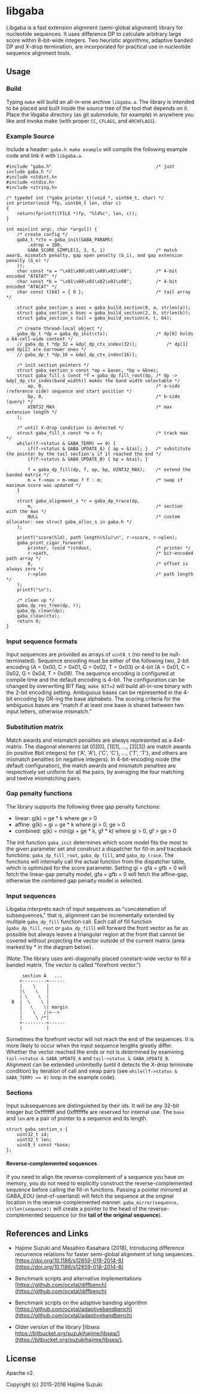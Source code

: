 # libgaba

Libgaba is a fast extension alignment (semi-global alignment) library for nucleotide sequences. It uses difference DP to calculate arbitrary large score within 8-bit-wide integers. Two heuristic algorithms, adaptive banded DP and X-drop termination, are incorporated for practical use in nucleotide sequence alignment tools.

## Usage

### Build

Typing `make` will build an all-in-one archive `libgaba.a`. The library is intended to be placed and built inside the source tree of the tool that depends on it. Place the libgaba directory (as git submodule, for example) in anywhere you like and invoke make (with proper `CC`, `CFLAGS`, and `ARCHFLAGS`).


### Example Source

Include a header: `gaba.h`. `make example` will compile the following example code and link it with `libgaba.a`.

```
#include "gaba.h"										/* just include gaba.h */
#include <stdint.h>
#include <stdio.h>
#include <string.h>

/* typedef int (*gaba_printer_t)(void *, uint64_t, char) */
int printer(void *fp, uint64_t len, char c)
{
	return(fprintf((FILE *)fp, "%ld%c", len, c));
}

int main(int argc, char *argv[]) {
	/* create config */
	gaba_t *ctx = gaba_init(GABA_PARAMS(
		.xdrop = 100,
		GABA_SCORE_SIMPLE(2, 3, 5, 1)					/* match award, mismatch penalty, gap open penalty (G_i), and gap extension penalty (G_e) */
	));
	char const *a = "\x01\x08\x01\x08\x01\x08";			/* 4-bit encoded "ATATAT" */
	char const *b = "\x01\x08\x01\x02\x01\x08";			/* 4-bit encoded "ATACAT" */
	char const t[64] = { 0 };							/* tail array */

	struct gaba_section_s asec = gaba_build_section(0, a, strlen(a));
	struct gaba_section_s bsec = gaba_build_section(2, b, strlen(b));
	struct gaba_section_s tail = gaba_build_section(4, t, 64);

	/* create thread-local object */
	gaba_dp_t *dp = gaba_dp_init(ctx);					/* dp[0] holds a 64-cell-wide context */
	// gaba_dp_t *dp_32 = &dp[_dp_ctx_index(32)];			/* dp[1] and dp[2] are narrower ones */
	// gaba_dp_t *dp_16 = &dp[_dp_ctx_index(16)];

	/* init section pointers */
	struct gaba_section_s const *ap = &asec, *bp = &bsec;
	struct gaba_fill_s const *f = gaba_dp_fill_root(dp,	/* dp -> &dp[_dp_ctx_index(band_width)] makes the band width selectable */
		ap, 0,											/* a-side (reference side) sequence and start position */
		bp, 0,											/* b-side (query) */
		UINT32_MAX										/* max extension length */
	);

	/* until X-drop condition is detected */
	struct gaba_fill_s const *m = f;					/* track max */
	while((f->status & GABA_TERM) == 0) {
		if(f->status & GABA_UPDATE_A) { ap = &tail; }	/* substitute the pointer by the tail section's if it reached the end */
		if(f->status & GABA_UPDATE_B) { bp = &tail; }

		f = gaba_dp_fill(dp, f, ap, bp, UINT32_MAX);	/* extend the banded matrix */
		m = f->max > m->max ? f : m;					/* swap if maximum score was updated */
	}

	struct gaba_alignment_s *r = gaba_dp_trace(dp,
		m,												/* section with the max */
		NULL											/* custom allocator: see struct gaba_alloc_s in gaba.h */
	);

	printf("score(%ld), path length(%lu)\n", r->score, r->plen);
	gaba_print_cigar_forward(
		printer, (void *)stdout,						/* printer */
		r->path,										/* bit-encoded path array */
		0,												/* offset is always zero */
		r->plen											/* path length */
	);
	printf("\n");

	/* clean up */
	gaba_dp_res_free(dp, r);
	gaba_dp_clean(dp);
	gaba_clean(ctx);
	return 0;
}
```

### Input sequence formats

Input sequences are provided as arrays of `uint8_t` (no need to be null-terminated). Sequence encoding must be either of the following two, 2-bit encoding (A = 0x00, C = 0x01, G = 0x02, T = 0x03) or 4-bit (A = 0x01, C = 0x02, G = 0x04, T = 0x08). The sequence encoding is configured at compile time and the default encoding is 4-bit. The configuration can be changed by overwriting BIT flag; `make BIT=2` will build all-in-one binary with the 2-bit encoding setting. Ambiguous bases can be represented in the 4-bit encoding by OR-ing the base alphabets. The scoring criteria for the ambiguous bases are "match if at least one base is shared between two input letters, otherwise mismatch."

### Substitution matrix

Match awards and mismatch penalties are always represented as a 4x4-matrix. The diagonal elements (at [0][0], [1][1], ..., [3][3]) are match awards (in positive 8bit integers) for ('A', 'A'), ('C', 'C'), ..., ('T', 'T'), and others are mismatch penalties (in negative integers). In 4-bit-encoding mode (the default configuration), the match awards and mismatch penalties are respectively set uniform for all the pairs, by averaging the four matching and twelve mismatching pairs.

### Gap penalty functions

The library supports the following three gap penalty functions:

* linear:   g(k) =          ge * k          where              ge > 0
* affine:   g(k) =     gi + ge * k          where gi > 0,      ge > 0
* combined: g(k) = min(gi + ge * k, gf * k) where gi > 0, gf > ge > 0

The init function `gaba_init` determines which score model fits the most to the given parameter set and construct a dispatcher for fill-in and traceback functions: `gaba_dp_fill_root`, `gaba_dp_fill`, and `gaba_dp_trace`. The functions will internally call the actual function from the dispatcher table, which is optimized for the score parameter. Setting gi = gfa = gfb = 0 will fetch the linear-gap penalty model, gfa = gfb = 0 will fetch the affine-gap, otherwise the combined gap penalty model is selected.

### Input sequences

Libgaba interprets each of input sequences as "concatenation of subsequences," that is, alignment can be incrementally extended by multiple `gaba_dp_fill` function call. Each call of fill function (`gaba_dp_fill_root` or `gaba_dp_fill`) will forward the front vector as far as possible but always leaves a triangular region at the front that cannot be covered without projecting the vector outside of the current matrix (area marked by * in the diagram below).

(Note: The library uses anti-diagonally placed constant-wide vector to fill a banded matrix. The vector is called "forefront vector.")

```
      section A   ...
     +---------+------
     |    \    |
     |\    \   |
     | \    \  |
  B  |  \    \ |
     |   \    \| margin
     |    \   /|<-->
     |     \ /*|
     +---------+------
     |         |
```


Sometimes the forefront vector will not reach the end of the sequences. It is more likely to occur when the input sequence lengths greatly differ. Whether the vector reached the ends or not is determined by examining `tail->status & GABA_UPDATE_A` and `tail->status & GABA_UPDATE_B`. Alignment can be extended unlimitedly (until it detects the X-drop terminate condition) by iteration of call and swap pairs (see `while((f->status & GABA_TERM) == 0)` loop in the example code).

### Sections

Input subsequences are distinguished by their ids. It will be any 32-bit integer but 0xffffffff and 0xfffffffe are reserved for internal use. The `base` and `len` are a pair of pointer to a sequence and its length.

```
struct gaba_section_s {
	uint32_t id;
	uint32_t len;
	uint8_t const *base;
};
```

#### Reverse-complemented sequences

If you need to align the reverse-complement of a sequence you have on memory, you do not need to explicitly construct the reverse-complemented sequence before calling the fill-in functions. Passing a pointer mirrored at GABA_EOU (end-of-userland) will fetch the sequence at the original location in the reverse-complemented manner. `gaba_mirror(sequence, strlen(sequence))` will create a pointer to the head of the reverse-complemented sequence (or the **tail of the original sequence**).


## References and Links

* Hajime Suzuki and Masahiro Kasahara (2018), Introducing difference recurrence relations for faster semi-global alignment of long sequences. [https://doi.org/10.1186/s12859-018-2014-8](https://doi.org/10.1186/s12859-018-2014-8)

* Benchmark scripts and alternative implementations [https://github.com/ocxtal/diffbench](https://github.com/ocxtal/diffbench)
* Benchmark scripts on the adaptive banding algorithm [https://github.com/ocxtal/adaptivebandbench](https://github.com/ocxtal/adaptivebandbench)
* Older version of the library [libsea: https://bitbucket.org/suzukihajime/libsea/](https://bitbucket.org/suzukihajime/libsea/).


## License

Apache v2.

Copyright (c) 2015-2016 Hajime Suzuki